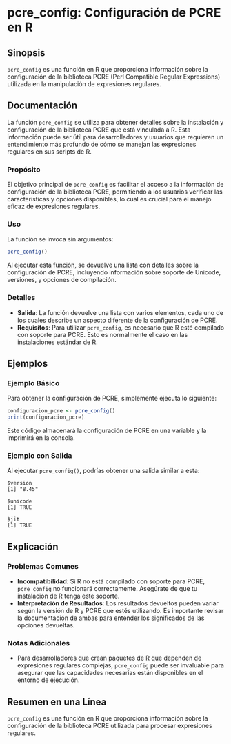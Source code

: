 <!--
Meta Description: # pcre_config: Configuración de PCRE en R ## Sinopsis `pcre_config` es una función en R que proporciona información sobre la configuración de la bibli...
Meta Keywords: pcre, pcre_config, para, que, configuración
-->

# pcre_config: Configuración de PCRE en R

## Sinopsis
`pcre_config` es una función en R que proporciona información sobre la configuración de la biblioteca PCRE (Perl Compatible Regular Expressions) utilizada en la manipulación de expresiones regulares.

## Documentación
La función `pcre_config` se utiliza para obtener detalles sobre la instalación y configuración de la biblioteca PCRE que está vinculada a R. Esta información puede ser útil para desarrolladores y usuarios que requieren un entendimiento más profundo de cómo se manejan las expresiones regulares en sus scripts de R. 

### Propósito
El objetivo principal de `pcre_config` es facilitar el acceso a la información de configuración de la biblioteca PCRE, permitiendo a los usuarios verificar las características y opciones disponibles, lo cual es crucial para el manejo eficaz de expresiones regulares.

### Uso
La función se invoca sin argumentos:

```R
pcre_config()
```

Al ejecutar esta función, se devuelve una lista con detalles sobre la configuración de PCRE, incluyendo información sobre soporte de Unicode, versiones, y opciones de compilación.

### Detalles
- **Salida**: La función devuelve una lista con varios elementos, cada uno de los cuales describe un aspecto diferente de la configuración de PCRE.
- **Requisitos**: Para utilizar `pcre_config`, es necesario que R esté compilado con soporte para PCRE. Esto es normalmente el caso en las instalaciones estándar de R.

## Ejemplos
### Ejemplo Básico
Para obtener la configuración de PCRE, simplemente ejecuta lo siguiente:

```R
configuracion_pcre <- pcre_config()
print(configuracion_pcre)
```

Este código almacenará la configuración de PCRE en una variable y la imprimirá en la consola.

### Ejemplo con Salida
Al ejecutar `pcre_config()`, podrías obtener una salida similar a esta:

```
$version
[1] "8.45"

$unicode
[1] TRUE

$jit
[1] TRUE
```

## Explicación
### Problemas Comunes
- **Incompatibilidad**: Si R no está compilado con soporte para PCRE, `pcre_config` no funcionará correctamente. Asegúrate de que tu instalación de R tenga este soporte.
- **Interpretación de Resultados**: Los resultados devueltos pueden variar según la versión de R y PCRE que estés utilizando. Es importante revisar la documentación de ambas para entender los significados de las opciones devueltas.

### Notas Adicionales
- Para desarrolladores que crean paquetes de R que dependen de expresiones regulares complejas, `pcre_config` puede ser invaluable para asegurar que las capacidades necesarias están disponibles en el entorno de ejecución.

## Resumen en una Línea
`pcre_config` es una función en R que proporciona información sobre la configuración de la biblioteca PCRE utilizada para procesar expresiones regulares.